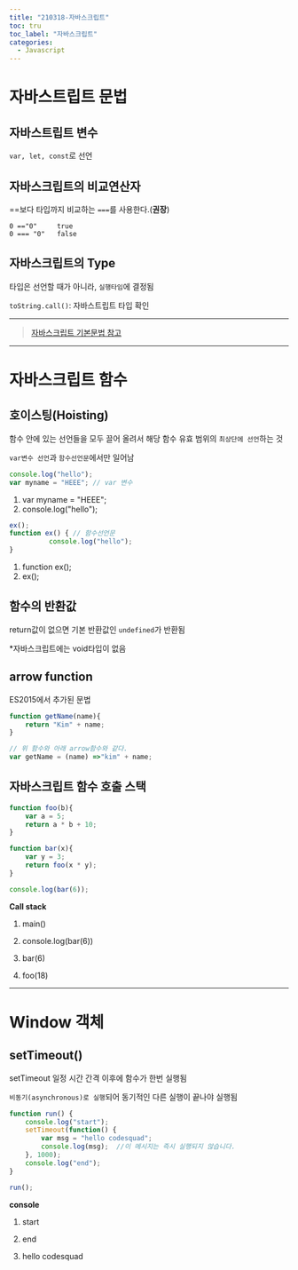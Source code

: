 ```yaml
---
title: "210318-자바스크립트"
toc: tru
toc_label: "자바스크립트"
categories:
  - Javascript
---
```

# 자바스트립트 문법

## 자바스트립트 변수

`var, let, const`로 선언



## 자바스크립트의 비교연산자

==보다 타입까지 비교하는 `===`를 사용한다.(**권장**) 

```
0 =="0"		true
0 === "0"	false
```


## 자바스크립트의 Type

타입은 선언할 때가 아니라, `실행타임`에 결정됨

`toString.call()`: 자바스트립트 타입 확인


---



> [자바스크립트 기본문법 참고](https://developer.mozilla.org/ko/docs/Web/JavaScript/Guide)



---

# 자바스크립트 함수


## 호이스팅(Hoisting)

함수 안에 있는 선언들을 모두 끌어 올려서
해당 함수 유효 범위의 `최상단에 선언`하는 것

`var변수 선언`과 `함수선언문`에서만 일어남

```javascript
console.log("hello");
var myname = "HEEE"; // var 변수
```
1. var myname = "HEEE";
2. console.log("hello");

```javascript
ex();
function ex() { // 함수선언문
          console.log("hello");
}
```
1. function ex();  
2. ex();


## 함수의 반환값

return값이 없으면 기본 반환값인 `undefined`가 반환됨

*자바스크립트에는 void타입이 없음



## arrow function
ES2015에서 추가된 문법

```javascript
function getName(name){
	return "Kim" + name;
}

// 위 함수와 아래 arrow함수와 같다.
var getName = (name) =>"kim" + name;
```



## 자바스크립트 함수 호출 스택

```javascript
function foo(b){
    var a = 5;
    return a * b + 10;
} 

function bar(x){
    var y = 3;
    return foo(x * y);
}

console.log(bar(6));
```

**Call stack**

1. main()

2. console.log(bar(6))

3. bar(6)

4. foo(18)


---

# Window 객체

## setTimeout()

setTimeout 일정 시간 간격 이후에 함수가 한번 실행됨

`비동기(asynchronous)로 실행`되어 동기적인 다른 실행이 끝나야 실행됨

```javascript
function run() {
    console.log("start");
    setTimeout(function() {
        var msg = "hello codesquad";
        console.log(msg);  //이 메시지는 즉시 실행되지 않습니다.
    }, 1000);
    console.log("end");
}

run();
```

**console**
1. start

2. end

3. hello codesquad












